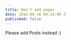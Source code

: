 ```yaml
---
title: Don't add pages
date: 2016-08-16 09:24:00 Z
published: false
---
```


Please add Posts instead :)